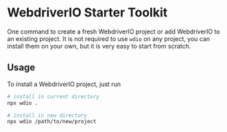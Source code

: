 WebdriverIO Starter Toolkit
===========================

One command to create a fresh WebdriverIO project or add WebdriverIO to an existing project.
It is not required to use `wdio` on any project, you can install them on your own, but it is very easy to start from scratch.

## Usage
To install a WebdriverIO project, just run

```sh
# install in current directory
npx wdio .

# install in new directory
npx wdio /path/to/new/project
```
